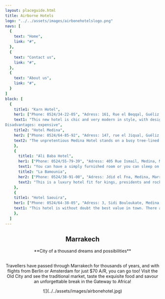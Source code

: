```yaml
---
layout: placeguide.html
title: Airborne Hotels
logo: "../../assets/images/airbonehotelslogo.png"
navs: [
  {
    text: "Home",
    link: "#",
  },
  {
    text: "Contact us",
    link: "#",
  },
  {
    text: "About us",
    link: "#",
  }
]
block: [
  {
    title1: "Karn Hotel",
    her1: ["Phone: 0524/34-22-05", "Adress: 161, Rue el Beqqal, Guéliz, Marrakesh", "Price: $$$", "Advantages: Modern, comfortable", "Disadvantages: Expensive", " ", "Website: karnhotelmarrakech.net", "Location: near the city centre in the New Town", "30 rooms, 15 suites.", "Restaurant, bar, pool, gym, spa, laundry facilities, business center.", "Rooms have: air conditioning, safe, Wi-Fi.", "Rate includes breakfast."],
    text1: "This new hotel is chic and very modern in style, with designer furniture and a space-age bar. The minimalist bedrooms are furnished in shades of white. All of the bedrooms have massive ensuite bathrooms. Everything is very crisp, clean, and fashionable. There are all the amenities you'd expect in a cosmopolitan city center hotel. There's also a lovely roof-terrace and a bar with Wi-Fi.<br>Advantages: modern,comfortable<br>
Disadvantages: expensive",
    title2: "Hotel Medina",
    her2: ["Phone: 0524/64-85-92", "Adress: 147, rue el Jiqual, Guéliz, Marrakesh", "Price: $$", "Advantages: Very clean", "Disadvantages: A bit noisy"," ", "Website: hotelmedina.ma", "Location: Location: near the city centre in the New Town", "146 rooms, 15 suites.", "Restaurant, bar, pool, laundry facilities, business center.", "Rooms have: a/c.", "Rate includes breakfast, no meals.", "Credit cards accepted."],
    text2: "The unpretentious Medina Hotel stands on a busy tree-lined side street in the New Town near the city center. It is very popular with young travellers and tour operators. It is a modern building in traditional Moroccan style. The entrance hall is large and impressive. Rooms are small and clean, with well-appointed bathrooms. For a quieter stay, ask for one of the newer rooms at the back of the hotel in the annex.",
    },
    {
      title1: "Ali Baba Hotel",
      her1: ["Phone: 0524/55-79-39", "Adress: 405 Rue Ismail, Medina, Marrakesh", "Price: $", "Advantages: Great place to meet fellow travellers, right on the main square. Cheap, especially if you sleep on the terrace.", "Disadvantages: Can be rather noisy", " ", "Website: alibaba-hotel.ma", "Location: In the old town, near the traditional market.", "33 rooms, 4 dormitoriess.", "Restaurant, business center.", "Rooms have: a/c, Wi-Fi.", "Rate includes breakfast.", "No credit cards."],
      text1: "You can have a simply furnished room or you can sleep on the crowded roof terrace. All rooms have en suite baths, and there is free Wi-Fi, as well as a 24-hour exchange office. You can see the Old Market from the balconies, and some rooms have private balconies which look onto the Koutoubia Gardens.",
      title2: "La Bamounia",
      her2: ["Phone: 0524/38-91-00", "Adress: Jdid el Fna, Medina, Marrakesh", "Price: $$$$$", "Advantages: One of the best hotels in the world", "Disadvantages: Rooms are small. Very expensive.", " ", "Website: bamounia.com", "Location: In the old town, near the traditional market.", "136 rooms, 71 suites, 3 private bungalows", "Restaurants, bars, pool, tennis courts, gym, spa, laundry facilities, business center, parking.", "Rooms have: air conditioning, safe, Wi-Fi.", "Rate includes no meals."],
      text2: "This is a luxury hotel fit for kings, presidents and rock stars. Since it opened in 1923, La Bamounia has always been one of the very best hotels in the world. The hotel is in 20 acres of fragrant gardens that once belonged to 18th-century Prince Bamoun. The hotel is a perfect example of traditional Moroccan architecture. It is famous for its opulence, grandeur, celebrity guest list -and very high prices. A private bungalow in the gardens will cost about $9,000 per night. Other prices start at 'only' $700 for a room in the main hotel. Breakfast is not included, and costs $40 per person. The restaurant is absolutely excellent- and the prices show this.",
    },
    {
    title1: "Hotel Saouira",
    her1: ["Phone: 0524/64-38-05", "Adress: 3, Sidi Bouloukate, Medina, Marrakesh", "Price: $", "Advantages: Great value, central location", "Disadvantages: No private bathrooms", " ", "Website: no website available", "Location: In the old town, near the traditional market", "28 rooms (without bath)", "Restaurant", "Rooms have: no air conditioning, no TV", "Rate includes breakfast", "No credit cards"],
    text1: "This hotel is without doubt the best value in town. There are no private bathrooms- you must share bath facilities with other guests. There is one shower and one toilet per floor but otherwise the hotel is perfect, and very cheap. The rooms are small but very nice and the staff is very helpful. The rooftop terrace has meals and snacks all day long, and you're just a twist and a turn away from the old market.",
    },
  ]
---
```


<center><h2>Marrakech</h2></center>  
<center>**City of a thousand dreams and possibilities**<center><br>

Travellers have passed through Marrakech for thousands of years, and with flights from Berlin or Amsterdam for just $70 A/R, you can go too! Visit the Old City and see the traditional market, taste the exquisite food and savour an unforgettable break in the Gateway to Africa!

<center>![](../../assets/images/airbonehotel.jpg)</center>
